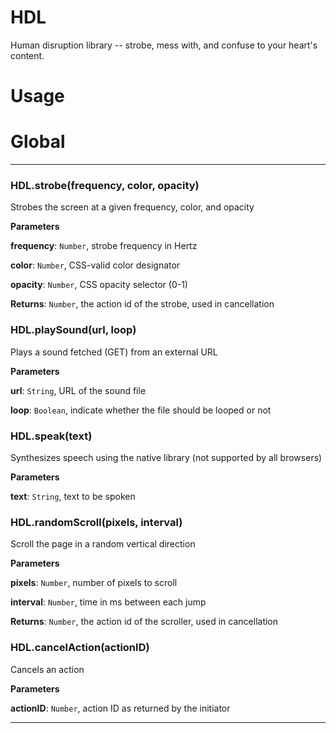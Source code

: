 # HDL
Human disruption library -- strobe, mess with, and confuse to your heart's content.

# Usage

# Global





* * *

### HDL.strobe(frequency, color, opacity) 

Strobes the screen at a given frequency, color, and opacity

**Parameters**

**frequency**: `Number`, strobe frequency in Hertz

**color**: `Number`, CSS-valid color designator

**opacity**: `Number`, CSS opacity selector (0-1)

**Returns**: `Number`, the action id of the strobe, used in cancellation

### HDL.playSound(url, loop) 

Plays a sound fetched (GET) from an external URL

**Parameters**

**url**: `String`, URL of the sound file

**loop**: `Boolean`, indicate whether the file should be looped or not


### HDL.speak(text) 

Synthesizes speech using the native library (not supported by all browsers)

**Parameters**

**text**: `String`, text to be spoken


### HDL.randomScroll(pixels, interval) 

Scroll the page in a random vertical direction

**Parameters**

**pixels**: `Number`, number of pixels to scroll

**interval**: `Number`, time in ms between each jump

**Returns**: `Number`, the action id of the scroller, used in cancellation

### HDL.cancelAction(actionID) 

Cancels an action

**Parameters**

**actionID**: `Number`, action ID as returned by the initiator




* * *
